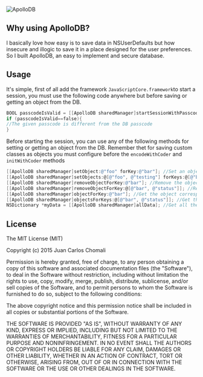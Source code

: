 ![ApolloDB](https://github.com/jchomali/ApolloDB/blob/master/banner.png)


## Why using ApolloDB?
I basically love how easy is to save data in NSUserDefaults but how insecure and illogic to save it in a place designed for the user preferences. So I built ApolloDB, an easy to implement and secure database. 

## Usage
It's simple, first of all add the framework ```JavaScriptCore.framework```to start a session, you must use the following code anywhere but before saving or getting an object from the DB.
```Objective-C
BOOL passcodeIsValid = [[ApolloDB sharedManager]startSessionWithPasscode:@"yourDBPasscode"]; //Set a passcode for encrypting and decrypting your DB
if (passcodeIsValid==false){
//The given passcode is different from the DB passcode
}
```
Before starting the session, you can use any of the following methods for setting or getting an object from the DB. Remember thet for saving custom classes as objects you must configure before the ```encodeWithCoder``` and ```initWithCoder``` methods
```Objective-C
[[ApolloDB sharedManager]setObject:@"foo" forKey:@"bar"]; //Set an object for a key
[[ApolloDB sharedManager]setObjects:@[@"foo", @"testing"] forKeys:@[@"bar", @"status"]]; //Set objects for the specified keys
[[ApolloDB sharedManager]removeObjectForKey:@"bar"]; //Remove the object corresponding to the specified key
[[ApolloDB sharedManager]removeObjectForKey:@[@"bar", @"status"]]; //Remove the objects corresponding to the specified keys
[[ApolloDB sharedManager]objectForKey:@"bar"]; //Get the object corresponding to the specified key
[[ApolloDB sharedManager]objectsForKeys:@[@"bar", @"status"]]; //Get the objects corresponding to the specified keys
NSDictionary *myData = [[ApolloDB sharedManager]allData]; //Get all the DB data
```
## License
The MIT License (MIT)

Copyright (c) 2015 Juan Carlos Chomali

Permission is hereby granted, free of charge, to any person obtaining a copy
of this software and associated documentation files (the "Software"), to deal
in the Software without restriction, including without limitation the rights
to use, copy, modify, merge, publish, distribute, sublicense, and/or sell
copies of the Software, and to permit persons to whom the Software is
furnished to do so, subject to the following conditions:

The above copyright notice and this permission notice shall be included in
all copies or substantial portions of the Software.

THE SOFTWARE IS PROVIDED "AS IS", WITHOUT WARRANTY OF ANY KIND, EXPRESS OR
IMPLIED, INCLUDING BUT NOT LIMITED TO THE WARRANTIES OF MERCHANTABILITY,
FITNESS FOR A PARTICULAR PURPOSE AND NONINFRINGEMENT. IN NO EVENT SHALL THE
AUTHORS OR COPYRIGHT HOLDERS BE LIABLE FOR ANY CLAIM, DAMAGES OR OTHER
LIABILITY, WHETHER IN AN ACTION OF CONTRACT, TORT OR OTHERWISE, ARISING FROM,
OUT OF OR IN CONNECTION WITH THE SOFTWARE OR THE USE OR OTHER DEALINGS IN
THE SOFTWARE.